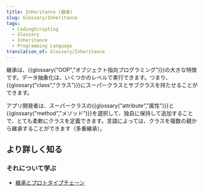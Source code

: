 ```yaml
---
title: Inheritance (継承)
slug: Glossary/Inheritance
tags:
  - CodingScripting
  - Glossary
  - Inheritance
  - Programming Language
translation_of: Glossary/Inheritance
---
```

継承は、{{glossary("OOP","オブジェクト指向プログラミング")}}の大きな特徴です。データ抽象化は、いくつかのレベルで実行できます。つまり、{{glossary("class","クラス")}}にスーパークラスとサブクラスを持たせることができます。

アプリ開発者は、スーパークラスの{{glossary("attribute","属性")}}と{{glossary("method","メソッド")}}を選択して、独自に保持して追加することで、とても柔軟にクラスを定義できます。言語によっては、クラスを複数の親から継承することができます（多重継承）。

## より詳しく知る

### それについて学ぶ

- [継承とプロトタイプチェーン](/ja/docs/Web/JavaScript/Guide/Inheritance_and_the_prototype_chain)
